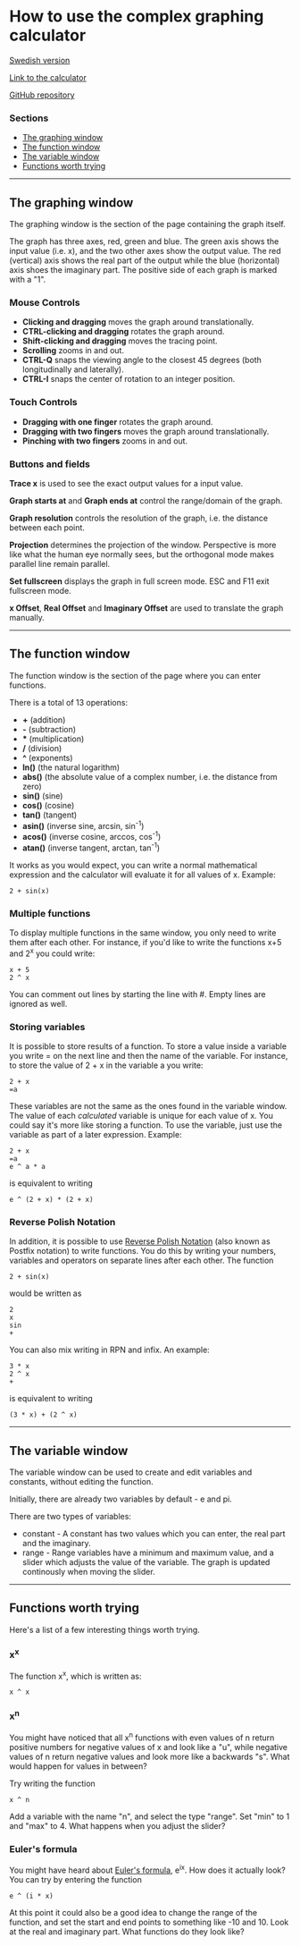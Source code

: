# How to use the complex graphing calculator
[Swedish version](https://github.com/OscarLitorell/complex-graphing/blob/master/user-manual/swedish.md)

[Link to the calculator](https://oscarlitorell.github.io/complex-graphing/)

[GitHub repository](https://github.com/OscarLitorell/complex-graphing)

### Sections

*   [The graphing window](#the-graphing-window)
*   [The function window](#the-function-window)
*   [The variable window](#the-variable-window)
*   [Functions worth trying](#functions-worth-trying)

---

## The graphing window

The graphing window is the section of the page containing the graph itself.

The graph has three axes, red, green and blue. The green axis shows the input value (i.e. x), and the two other axes show the output value. The red (vertical) axis shows the real part of the output while the blue (horizontal) axis shoes the imaginary part. The positive side of each graph is marked with a "1".

### Mouse Controls

*   **Clicking and dragging** moves the graph around translationally.
*   **CTRL-clicking and dragging** rotates the graph around.
*   **Shift-clicking and dragging** moves the tracing point.
*   **Scrolling** zooms in and out.
*   **CTRL-Q** snaps the viewing angle to the closest 45 degrees (both longitudinally and laterally).
*   **CTRL-I** snaps the center of rotation to an integer position.

### Touch Controls

*   **Dragging with one finger** rotates the graph around.
*   **Dragging with two fingers** moves the graph around translationally.
*   **Pinching with two fingers** zooms in and out.

### Buttons and fields

**Trace x** is used to see the exact output values for a input value.

**Graph starts at** and **Graph ends at** control the range/domain of the graph.

**Graph resolution** controls the resolution of the graph, i.e. the distance between each point.

**Projection** determines the projection of the window. Perspective is more like what the human eye normally sees, but the orthogonal mode makes parallel line remain parallel.

**Set fullscreen** displays the graph in full screen mode. ESC and F11 exit fullscreen mode.

**x Offset**, **Real Offset** and **Imaginary Offset** are used to translate the graph manually.

---

## The function window

The function window is the section of the page where you can enter functions. 

There is a total of 13 operations:

*   **+** (addition)
*   **-** (subtraction)
*   **\*** (multiplication)
*   **/** (division)
*   **^** (exponents)
*   **ln()** (the natural logarithm)
*   **abs()** (the absolute value of a complex number, i.e. the distance from zero)
*   **sin()** (sine)
*   **cos()** (cosine)
*   **tan()** (tangent)
*   **asin()** (inverse sine, arcsin, sin<sup>-1</sup>)
*   **acos()** (inverse cosine, arccos, cos<sup>-1</sup>)
*   **atan()** (inverse tangent, arctan, tan<sup>-1</sup>)

It works as you would expect, you can write a normal mathematical expression and the calculator will evaluate it for all values of x. Example:

```
2 + sin(x)
```

### Multiple functions

To display multiple functions in the same window, you only need to write them after each other. For instance, if you'd like to write the functions x+5 and 2<sup>x</sup> you could write:

```
x + 5 
2 ^ x
```

You can comment out lines by starting the line with #. Empty lines are ignored as well.

### Storing variables

It is possible to store results of a function. To store a value inside a variable you write = on the next line and then the name of the variable. For instance, to store the value of 2 + x in the variable a you write:

```
2 + x  
=a
```

These variables are not the same as the ones found in the variable window. The value of each _calculated_ variable is unique for each value of x. You could say it's more like storing a function. To use the variable, just use the variable as part of a later expression. Example:

```
2 + x
=a
e ^ a * a
```

is equivalent to writing

```
e ^ (2 + x) * (2 + x)
```

### Reverse Polish Notation
In addition, it is possible to use [Reverse Polish Notation](https://en.wikipedia.org/wiki/Reverse_Polish_notation) (also known as Postfix notation) to write functions. You do this by writing your numbers, variables and operators on separate lines after each other. The function
```
2 + sin(x)
```

would be written as

```
2
x
sin
+
```

You can also mix writing in RPN and infix. An example:

```
3 * x
2 ^ x
+
```

is equivalent to writing

```
(3 * x) + (2 ^ x)
```

---

## The variable window

The variable window can be used to create and edit variables and constants, without editing the function.

Initially, there are already two variables by default - e and pi.

There are two types of variables:

*   constant - A constant has two values which you can enter, the real part and the imaginary.
*   range - Range variables have a minimum and maximum value, and a slider which adjusts the value of the variable. The graph is updated continously when moving the slider.

---

## Functions worth trying

Here's a list of a few interesting things worth trying.

### x<sup>x</sup>

The function x<sup>x</sup>, which is written as:

```
x ^ x
```

### x<sup>n</sup>

You might have noticed that all x<sup>n</sup> functions with even values of n return positive numbers for negative values of x and look like a "u", while negative values of n return negative values and look more like a backwards "s". What would happen for values in between?

Try writing the function

```
x ^ n
```

Add a variable with the name "n", and select the type "range". Set "min" to 1 and "max" to 4\. What happens when you adjust the slider?

### Euler's formula

You might have heard about [Euler's formula](https://en.wikipedia.org/wiki/Euler%27s_formula), e<sup>ix</sup>. How does it actually look? You can try by entering the function

```
e ^ (i * x)
```

At this point it could also be a good idea to change the range of the function, and set the start and end points to something like -10 and 10\. Look at the real and imaginary part. What functions do they look like?